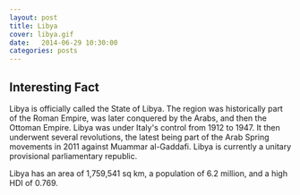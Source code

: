 ```yaml
---
layout: post
title: Libya
cover: libya.gif
date:   2014-06-29 10:30:00
categories: posts
---
```


## Interesting Fact

Libya is officially called the State of Libya. The region was historically part of the Roman Empire, was later conquered by the Arabs, and then the Ottoman Empire. Libya was under Italy's control from 1912 to 1947. It then underwent several revolutions, the latest being part of the Arab Spring movements in 2011 against Muammar al-Gaddafi. Libya is currently a unitary provisional parliamentary republic.

Libya has an area of 1,759,541 sq km, a population of 6.2 million, and a high HDI of 0.769. 